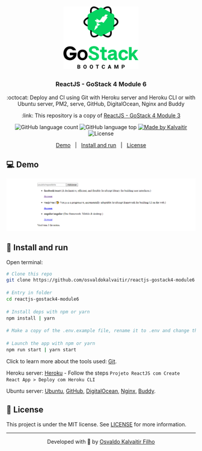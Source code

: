 <h1 align="center">
    <img src="/.github/assets/logo.png"
    width="200px"
    alt="Logo" />
</h1>

<h3 align="center">
  ReactJS - GoStack 4 Module 6
</h3>

<p align="center">
  :octocat: Deploy and CI using Git with Heroku server and Heroku CLI or with Ubuntu server, PM2, serve, GitHub, DigitalOcean, Nginx and Buddy
</p>

<p align="center">
  :link: This repository is a copy of <a href="https://github.com/osvaldokalvaitir/reactjs-gostack4-module3">ReactJS - GoStack 4 Module 3</a>
</p>

<p align="center">
  <img alt="GitHub language count" src="https://img.shields.io/github/languages/count/osvaldokalvaitir/reactjs-gostack4-module6.svg?color=00A83A">

  <img alt="GitHub language top" src="https://img.shields.io/github/languages/top/osvaldokalvaitir/reactjs-gostack4-module6.svg?color=00A83A">

  <a href="https://kalvaitir.com/">
    <img alt="Made by Kalvaitir" src="https://img.shields.io/badge/made%20by-Kalvaitir-00A83A">
  </a>

  <img alt="License" src="https://img.shields.io/badge/license-MIT-00A83A">
</p>

<p align="center">
  <a href="#computer-demo">Demo</a>&nbsp;&nbsp;&nbsp;|&nbsp;&nbsp;&nbsp;<a href="#wrench-install-and-run">Install and run</a>&nbsp;&nbsp;&nbsp;|&nbsp;&nbsp;&nbsp;<a href="#memo-license">License</a>
</p>

## :computer: Demo

![Demo](/.github/assets/demo.png)

## :wrench: Install and run

Open terminal:

```sh
# Clone this repo
git clone https://github.com/osvaldokalvaitir/reactjs-gostack4-module6

# Entry in folder
cd reactjs-gostack4-module6

# Install deps with npm or yarn
npm install | yarn

# Make a copy of the .env.example file, rename it to .env and change the variables according to your environment.

# Launch the app with npm or yarn
npm run start | yarn start
```

Click to learn more about the tools used: [Git](https://github.com/osvaldokalvaitir/awesome/blob/main/src/version-controls/git/git.md).

Heroku server: [Heroku](https://github.com/osvaldokalvaitir/awesome/blob/main/src/paas/heroku.md) - Follow the steps `Projeto ReactJS com Create React App > Deploy com Heroku CLI`

Ubuntu server: [Ubuntu](https://github.com/osvaldokalvaitir/awesome/blob/main/src/os/ubuntu.md), [GitHub](https://github.com/osvaldokalvaitir/awesome/blob/main/src/version-controls/git/tools/github.md), [DigitalOcean](https://github.com/osvaldokalvaitir/awesome/blob/main/src/servers/digitalocean.md), [Nginx](https://github.com/osvaldokalvaitir/awesome/blob/main/src/web-servers/nginx.md), [Buddy](https://github.com/osvaldokalvaitir/awesome/blob/main/src/ci-cd/buddy.md).

## :memo: License

This project is under the MIT license. See [LICENSE](/LICENSE) for more information.

---

<p align="center">
Developed with 💚 by <a href="https://www.linkedin.com/in/osvaldokalvaitir">Osvaldo Kalvaitir Filho</a>
</p>
